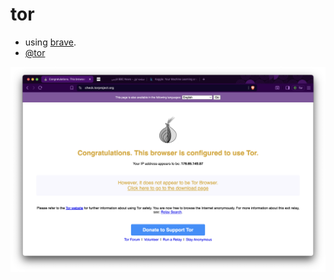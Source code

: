# tor

- using [brave](https://brave.com/).
- [@tor](./aliases/tor.md)

![image](https://github.com/kamangir/assets/blob/main/tor/brave.png?raw=true)
